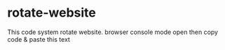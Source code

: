 # rotate-website
This code system rotate website. browser console mode open then copy code &amp; paste this text
